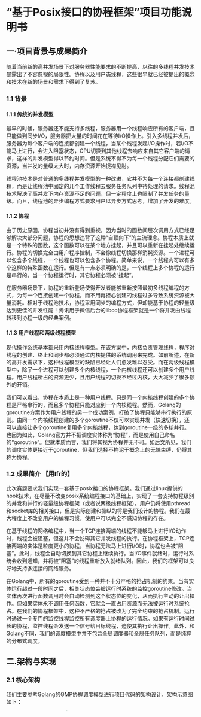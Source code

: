 # “基于Posix接口的协程框架”项目功能说明书

## 一·项目背景与成果简介

随着当前新的高并发场景下对服务器性能要求的不断提高，以往的多线程并发技术暴露出了不容忽视的局限性。协程以及用户态线程，这些很早就已经被提出的概念和技术在新的场景和需求下得到了复苏。

### 1.1 背景
#### 1.1.1 传统的并发模型

最早的时候，服务器还不能支持多线程，服务器用一个线程响应所有的客户端，且只能做到同步I/O，服务器把大量的时间花在等待I/O操作上。引入多线程并发后，服务器为每个客户端的连接都创建一个线程，当某个线程发起I/O操作时，若I/O不能马上进行，会进入阻塞状态，CPU切换到其他线程去响应来自其它客户端的请求，这样的并发模型得以节约时间。但是系统不得不为每一个线程分配它们需要的资源，当并发的量级太大时，内存资源开始捉襟见肘。  

线程池技术是对普通的多线程并发模型的一种改进，它并不为每一个连接都创建线程，而是让线程池中固定的几个工作线程去服务任务队列中待处理的请求。线程池技术解决了高并发下内存资源不足的问题，但一定程度上也限制了并发任务的量级。而且，线程池的异步编程方式要求用户以异步方式思考，增加了开发的难度。

#### 1.1.2 协程

由于历史原因，协程当初并没有得到重视，因为当时的函数间层次调用方式已经足够解决大部分问题，协程的思想违背了这种“自顶向下”的主流理念。协程本质上就是一个特殊的函数，这个函数可以在某个地方挂起，并且可以重新在挂起处继续运行。协程的切换完全由用户程序控制，不会像线程切换那样消耗资源。一个进程可以包含多个线程，一个线程也可以包含多个协程。简单来说，一个线程内可以有多个这样的特殊函数在运行。但是有一点必须明确的是，一个线程上多个协程的运行是串行的。当一个协程运行时，其它协程必须被“挂起”。  

在服务器场景下，协程的重新登场使得开发者能够重新按照最初多线程编程的方式，为每一个连接创建一个协程，而不用再担心创建的线程过多导致系统资源被大量消耗。相对于线程池技术，协程采用同步的编程方式，但却能基于协程的轻量级达到更佳的并发性能！腾讯用于微信后台的libco协程框架就是一个将并发由线程转移到协程一级的经典案例。

#### 1.1.3 用户线程和两级线程模型

现代操作系统基本都采用内核线程模型。在该方案中，内核负责管理线程，程序对线程的创建、终止和同步都必须通过内核提供的系统调用来完成。如前所述，在新的高并发需求下，这种线程模型的缺陷已经让人们愈发难以忍受。而在两级线程模型中，除了一个进程可以创建多个内核线程，一个内核线程还可以创建多个用户线程。用户线程所占的资源更少，且用户线程的切换不经过内核，大大减少了很多额外的开销。  

我们可以看出，协程在本质上是一种用户线程。只是同一个内核线程创建的多个协程是严格串行的，而且多个协程只能对应到一个内核线程。然而，Golang的goroutine方案作为用户线程的另一个成功案例，打破了协程只能够串行执行的原则。由同一个内核线程创建的多个goroutine不仅可以实现并发（快速切换），还可以直接让多个goroutine复用多个内核线程，达到goroutine一级的多核并行。也因为如此，Golang官方并不把调度实体称为“协程”，而是使用自己命名的“goroutine”。但就本质而言，我们将其视为协程并无不可。如后文所见，我们的调度实体更接近于goroutine，但我们选择不拘泥于概念上的无端束缚，仍将其称为协程。

### 1.2 成果简介 【用lfr的】

此次赛题要求我们实现一套基于posix接口的协程框架。我们通过linux提供的hook技术，在尽量不改变posix系统编程接口的基础上，实现了一套支持协程级别的并发和并行的轻量级协程框架（或者说两级线程框架）。用户仍将使用pthread和socket库的相关接口，但是实际创建和操纵的将是我们设计的协程。我们在最大程度上不改变用户的编程习惯，使用户可以完全不感知协程的存在。  

在基于线程的网络编程中，当一个TCP连接两端的线程不能够马上进行I/O动作时，线程会被阻塞，但这并不会妨碍其它并发线程的执行。在协程框架上，TCP连接两端的实体是粒度更小的协程，当协程无法马上进行I/O时，协程也会被“阻塞”。此时，线程会自动切换到其它协程上继续执行。当I/O事件就绪时，运行时系统会收到通知，并将被“阻塞”的线程重新放入就绪队列。因此，我们的框架可以良好地支持多连接的网络服务。  

在Golang中，所有的goroutine受到一种并不十分严格的抢占机制的约束。当有实体运行超过一段时间之后，相关状态位会被运行时系统的监控goroutine修改。当实体再次进行函数调用时会自动检测到这个状态位的变化，从而执行主动的让出操作。但如果实体永不调用任何函数，它就会一直占用资源而无法被运行时系统抢占。在我们的协程框架中，这种不严格的抢占被改为了完全约束的抢占机制。运行时通过一个专门的监控线程监控所有调度器上协程的运行情况。如果有运行时间过长的协程，监控线程会发送一个信号给目标线程，迫使其执行让出操作。此外，和Golang不同，我们的调度模型中并不包含全局调度器和全局任务队列，而是纯粹的分布式调度。  

## 二.架构与实现
### 2.1 核心架构

我们主要参考Golang的GMP协程调度模型进行项目代码的架构设计，架构示意图如下：
<div align = "center" >
    <img src="https://cdn.jsdelivr.net/gh/growvv/image-bed//mac-m1/image.png" width=60% height=70% style="zoom:10%" />
</div>


架构涉及三个核心组件，图中KSE为内核调度实体，即内核线程。三个组件简要说明如下：
- ut：协程实体，是运行时系统调度的基本单位；因协程在某种意义上也可以被理解为“用户线程”，所以此处是取user thread之意，在编码时协程的结构体被命名为uthread。  
- p：对单个线程上所有协程任务的封装，包括就绪任务、阻塞任务、定时的休眠任务。  
- sched：协程的调度器，一个内核线程与一个调度器一一对应。  

从架构的示意图中可以看出，KSE与sched的关联是稳定的，它们之间存在一一对应的关系，系统中有多少个（用于运行协程的）内核线程就会有多少个调度器，且二者的关联是稳定的，不会在系统运行时发生变动。相对地，sched与p、p与ut的关联都是可变的，但在某一确定的时刻，它们的关联依然是一对一的。下面将详细介绍这三个核心组件。  

#### 2.1.1  uthread

作为运行时系统调度的基本单位，每一个协程都会维护自己的上下文信息。此外，每一个协程都拥有自己的栈空间，这些栈空间从进程的堆上分配而来。在协程让出时，需要保存自己的当前上下文，同时向 CPU寄存器中写入调度器的上下文；同理，在调度器决定执行某一个协程时，它需要恢复该协程的上下文。特别地，协程的上下文信息中也包含自己栈空间的栈顶位置。  

每一个协程实体在它生命周期中的不同阶段会具有不同的状态，协程进行状态转移的主要流程如下图所示：  

<div align = "center" >
    <img src="https://cdn.jsdelivr.net/gh/growvv/image-bed//mac-m1/image%20(1).png" width=50% height=80% style="zoom:10%;" />
</div>


处于UT_ST_RUNNING状态的协程可能会因为执行时间超过限制而被运行时进行轮转让出，也有可能因为尝试执行某一个不能马上开始的socket I/O函数而被“阻塞”，转为UT_ST_WAITING状态（这里的XX表示因为阻塞事件的不同会有不同的细分状态）。调度器会为处于UT_ST_WAITING_XX状态的uthread监听相关的文件描述符和对应的事件。如果这样的监听是带有时间限制的，那么uthread还会同时被标记为UT_ST_SLEEPING状态，调度器会在调度循环中对所有定时任务进行管理。当uthread执行完毕后，如果它自身没有调用hook之后的pthread_detach，又没有任何其它uthread对其执行hook后的ptread_join，那么这个uthread的大部分资源会被释放，但协程的id以及运行时中的ut位图资源将仍然被占用，直到有任何uthread对它进行了join操作。因此，一个uthread同线程和进程一样，也有可能会成为“僵尸协程”。  

#### 2.1.2 p

如前所述，p是对一些协程任务的封装。p中维护了一个就绪状态的协程队列，以及两棵用于存放特定状态的协程的红黑树——其中一棵存放处于休眠状态的协程，另一棵则存放那些因为试图执行还未就绪的socket I/O操作而被阻塞的协程。一般来说p会稳定地维持与某个调度器的关联，但如后文所述，在某些情况下需要将p这个任务集合整体转移到其它的调度器上。和Golang相比，此处的p在“逻辑调度器”这一层面上的意义有所减弱，它更多地用于对任务进行集中管理。

#### 2.1.3 sched  

在运行时系统中，多个协程复用多个线程，每一个用于运行协程的工作线程都有自己的调度器。系统实际工作时，线程的执行流从调度器到某个协程，又从协程回到调度器，继而再次调度其它的协程。每一个调度器在工作时会绑定一个p，即这个调度器的任务集合，可以称p中的所有协程都属于该调度器。但在某些场景下，调度器可能不会绑定任何p。当某个正在运行的协程要执行一个阻塞的系统调用，比如进行对磁盘或者终端的读写时，会先将所属调度器上的p转移到其它空闲的调度器（线程）上，或者专门为之创建一个新的线程。此时，原调度器上除了要执行阻塞系统调用的协程不再有任何其它的协程。Golang中的M组件会绑定一个调度器，而我们的sched组件则直接代表调度器实体。  

值得一提的是，调度器也有自己的栈空间，当执行流位于调度循环上时，线程使用的将会是调度器的栈空间。因此，从某种意义上说，调度器和位于同一线程上的所有协程具有平等的地位。

### 2.2 技术要点
#### 2.2.1 运行时启动

用户在第一次执行hook后的pthread_create时，会自动调用_runtime_init进行整个运行时系统的初始化工作。  

首先，会初始化sched、p、ut三大核心组件相关的的全局数据结构，包括存储组件信息的全局数组、用于记录组件使用情况和后续分配的数据结构位图、创建调度器需要的栈空间；此外，还要为全局数据的访问初始化互斥锁。然后，为当前线程创建核心调度循环的上下文，并为当前线程绑定一个可用的sched与p。接着，创建时间轮监控线程，用于运行时系统的抢占机制——至此，运行时的大部分初始化工作就完成了。随后，系统会把main函数这个线程的执行流封装进一个uthread中，让main函数成为一个普通的协程。系统把main协程放入p的就绪队列，随即进行一次_switch调用切换到调度器。调度器开始执行并发现自己绑定的p中已经存在任务，马上从任务队列中取出main协程执行。此后，线程的执行流就遵循“协程-调度器-协程”的模式，整个系统的调度便以协程为粒度进行了。运行时系统启动的流程图如下：
<div align = center>
    <img src="https://cdn.jsdelivr.net/gh/growvv/image-bed//mac-m1/image%20(2).png" width=30% height=40% style="zoom:50%;" />
</div>


#### 2.2.2 调度循环

每一个线程都会绑定一个调度器，绑定的实质是为线程绑定一个用于执行核心调度循环的_sched_run函数，以及为调度器的执行提供一个sched结构体。运行时初始化完毕之后，线程就始终运行在调度循环之中，执行流会在调度器和协程之间反复切换。从调度器的角度来看，调度循环主要分为四个环节：检查是否有到达唤醒时间的处于睡眠状态的任务、执行就绪队列中的任务、为阻塞在socket I/O上的协程监听相关的事件、处理监听到的就绪事件。核心调度循环的流程图如下：
<div align = center>
    <img src="https://cdn.jsdelivr.net/gh/growvv/image-bed//mac-m1/image%20(3).png" width=35% height=40% style="zoom:50%;" />
</div>


##### 检测超时任务

在这一环节，调度器会迭代地检查存有睡眠状态的uthread的红黑树，一旦发现有到时的任务，就会马上将其从树上取下并执行。每一个处于睡眠状态的uthread会维护一个醒来的时刻，红黑树以这个变量作为排序的关键字。因此，调度器会从醒来时刻最早的协程开始处理，直到将红黑树上所有的到时任务都处理完毕。

##### 执行就绪任务 

在执行就绪队列中的任务时，调度器只会执行此次遍历开始时所有位于队列中的任务，在执行期间新插入的任务不会在这此次调度循环中被执行。值得一提的是，如果因为读磁盘等阻塞系统调用而发生了p的转移，那么此时调度器不绑定任何p任务集合。于是在执行完阻塞系统调用所在的协程后，执行环节会当即结束。并且此后的监听socket以及处理就绪事件环节都不会被执行，调度器没有其他任何任务。对于没有任务的空调度器，目前我们的处置方式是直接销毁线程。

##### 监听socket文件描述符

调度器采用epoll机制为各个被“阻塞”的协程监听socket的文件描述符。相较于select和poll，epoll机制无需将要被监听的文件描述符和期望事件的信息反复写入内核，而且在调用epoll_wait之前就已经由内核开始进行监听。当调度器执行epoll_wait时，只需要遍历一遍位于内核中的就绪事件的双向链表即可。epoll的这些特性极大地提高了调度器的监听效率。如果调度器执行到epoll_wait时内核还未监听到任何就绪事件，那么调度器会被阻塞，直到监听到相关的就绪事件或者监听超时。此处超时时间的设置会考虑到调度器中正在睡眠的那些协程。如果存在处于睡眠状态的协程，那么epoll_wait监听的超时时刻不应改超过最近的休眠协程被唤醒的时刻。

##### 处理就绪事件

当就绪事件发生时，epoll_wait会立即返回，并将就绪事件放在sched->p->eventlist中。对于eventlist中的每个事件，我们通过FD_KEY(fd，e)作为key，将它从waitting tree上移除；同时，如果它是UT_ST_SLEEPING状态，将它也从sleeping tree上移除，这两棵tree使用的数据结构都是红黑树，插入、查找和删除都具有O(logn)的高效性能。除此之外，对于每个事件，我们还需要从poll_fd中取消监听，并修改对应的状态。此时，就调用_uthread_resume(ut) 恢复执行该ut了。
<div align = center>
    <img src="https://cdn.jsdelivr.net/gh/growvv/image-bed//mac-m1/image%20(4).png" width=25% height=25% style="zoom:25%;" />
</div>


#### 2.2.3 socket I/O接口的实现

我们首先修改sock_fd为非阻塞的。这样对于网络编程相关的函数，如accept、connect、read和write等，都需要进行返回值判断，并作出相应的处理。通常分为几大类：
- 如果是暂时未就绪的，就注册监听事件，并放到sleep tree和waitting tree，再主动yield让出。因此，当事件就绪、或者超时发生时，该函数得以继续执行；
- 如果是成功返回，例如连接成功、send n bytes、recv n bytes等，直接将该结果返回，供上层使用；
- 如果返回值是异常值，则进行出错处理；
<div align = center>
    <img src="https://cdn.jsdelivr.net/gh/growvv/image-bed//mac-m1/image%20(5).png" width=40% height=40% style="zoom:23%;" />
</div>


#### 2.2.4 阻塞系统调用

在线程模型下，当一个线程试图读取磁盘文件时，或者在终端这样需要与用户交互的场景下，通常不能在执行系统调用时马上读取到相应的数据，因而线程会被阻塞，直到可以进行读操作才会被唤醒。在线程-协程模型下，线程级别的阻塞是不可以轻易发生的，否则位于同一线程上的所有其它协程全部都会被阻塞而无法得到执行。  

对于socket I/O，我们已经通过将socket的文件描述符修改为非阻塞，然后在描述符未就绪时通过调用框架内部用于“阻塞”协程的函数实现协程级别的阻塞。事实上，对于读取终端（shell交互），也可以使用这样的方式。然而，对于读磁盘这样的特殊情形，文件描述符不会像socket I/O那样出现未就绪而标记错误号为EAGAIN的情况。若操作系统发现内核页缓冲区没有预读入的数据，则会将发起请求的线程阻塞，然后将数据从磁盘读取到内核页缓冲。也就是说，我们无法避免因为磁盘I/O而出现长时间的线程阻塞。对于这样几乎确定会长时间阻塞线程的系统调用，我们将线程上的p任务集合整体转移到其它的线程上，从而避免了同一线程上的其他任务无法执行。p在线程之间的转移示意图如下：
<div align = center>
    <img src="https://cdn.jsdelivr.net/gh/growvv/image-bed//mac-m1/image%20(6).png" width=50% height=60% style="zoom:85%;" />
</div>


#### 2.2.5 抢占
###### Linux内核抢占机制

Linux内核（2.6版本）加入了内核抢占机制。内核抢占指用户程序在执行系统调用期间可以被抢占，该进程暂时挂起，使新唤醒的高优先级进程能够运行。抢占式调度分为两步。第一步在current进程设置需要重新调度的标志TIF_NEED_RESCHED，第二步在某些特定的时机，检测是否设置了TIF_NEED_RESCHED标志，若设置了就调用 schedule函数发生进程调度。
![avatar](https://cdn.jsdelivr.net/gh/growvv/image-bed//mac-m1/image%20(7).png)

###### Go的抢占机制

现代操作系统的调度器多为抢占式调度，其实现方式通过硬件中断来支持线程的切换，进而能安全的保存运行上下文。在 Go 运行时实现抢占式调度同样也可以使用类似的方式，通过向线程发送系统信号的方式来中断 M 的执行，进而达到抢占的目的  

在1.14之前，抢占的一种方式与运行时系统监控有关，监控循环会将发生阻塞的Goroutine抢占，解绑 P 与 M，从而让其他的线程能够获得P 继续执行其他的 Goroutine。通过由sysmon线程初始化，该线程专门用于监控包括长时间运行的协程在内的运行时。当某个协程被检测到运行超过 10ms 后，sysmon向当前的线程发出一个抢占信号。  

起初runtime.main会创建一个额外的M运行sysmon函数,抢占就是在sysmon中实现的. sysmon会进入一个无限循环,第一轮会休眠20us,之后每次休眠时间倍增,最大不会超过10ms.sysmon会调用retake()函数，retake()函数会遍历所有的P，如果一个P处于Psyscall状态，会被调用handoffp来解绑MP关系。 如果处于Prunning执行状态，一直执行某个G且已经连续执行了 > 10ms的时间，就会被抢占。
![avatar](https://cdn.jsdelivr.net/gh/growvv/image-bed//mac-m1/image%20(8).png)

###### uthread抢占机制设计

我们整体的抢占调度设计方案也是借鉴于Go中的抢占调度方式，在初始化系统时会创建一个监控线程用于监控进程中所有uthread的运行情况。我们在监控线程中会运行一个时间轮定时器，所有的uthread在调度器sched上开始运行时会在该定时器上进行注册。时间轮进行轮转，当发现当前时刻有协程运行时间达到阈值(10ms)时，我们就会给该协程所在线程发送信号通知该其需要执行流转动作。同时，为了区别主动yield让出的uthread和计算密集型uthread（运行时间到达10ms，定时器时间到达），我们在uthread结构体中加入is_waiting_yield_signal参数用来标识。在uthread初始化时该标志位为1。若uthread主动让出，我们在uthread_yield()中将is_waiting_yield_signal置为0。在uthread_resume()中再置回1。这样我们在时间轮tick函数中，只要筛选给is_waiting_yield_signal=1的uthread发信号即可。  

我们使用如下结构来模拟时间轮定时器的功能。轮中的实线指针指向轮子上的一个槽（slot），它以恒定的速度顺时针转动，每转动一步就指向下一个槽，每次转动称为一个滴答（tick）。一个滴答的时间称为是间轮的槽间隔si（slot interval），它实际上就是心跳时间。该轮共有N个槽，因此它运转一周的时间是N×si 。每个槽指向一条定时器链表，每条链表上的定时器具有相同的特性：它们的定时时间相差N×si的整数倍。时间轮正是利用这个关系将定时器散列到不同的链表中。假如现在指针指向槽cs，我们要添加一个定时时间为ti的定时器，则该定时器将被插入ts（timer slot）对应的链表中：ts = (cs + (ti / si)) %N。
![avatar](https://cdn.jsdelivr.net/gh/growvv/image-bed//mac-m1/image%20(9).png)

在上图中，定时器中expire表示到期时间，rotation表示节点在时间轮转了几圈后才到期。当当前时间指针指向某个bucket时，不能像简单时间轮那样直接对bucket下的所有节点执行超时动作，而是需要对链表中节点遍历一遍，判断轮子转动的次数是否等于节点中的rotation值，当两者相等时，方可执行超时操作。  

在时间轮实现中，我们首先定义定时器任务节点，结构体中有三个成员。rotation表示节点在时间轮转了几圈后才到期，ut是节点绑定的协程结构体指针，每个节点有一个next指针。在此基础上，时间轮也很容易就能表示出来。其中TIME_WHEEL_SIZE表示槽slot的个数，current表明现在时间轮执行到了哪一个槽位。  

每个uthread协程注册插入到时间轮的逻辑设计如下：我们在插入时需要两个参数，第一个参数len表示该uthread需要执行的时间，第二个参数ut表明所绑定的协程结构体指针。我们只需要知道len和时间轮当前的槽位即可确定该节点在时间轮上需要挂载的位置pos。找到槽位后，在插入链表时我们采用头插法插入到链表头部即可。这样能使插入的时间复杂度控制在O(1)。  

在设计完时间轮的相关结构后，我们设计了相应的控制逻辑。整体的逻辑流程图如下：
![avatar](https://cdn.jsdelivr.net/gh/growvv/image-bed//mac-m1/image%20(10).png)

对于该时间轮，我们需要在系统初始化时就进行创建操作。具体创建操作我们封装在一个函数create_timewheel()中。我们使用了linux内核自带的setitimer用来实现延时和定时的功能。其中的new_value参数用来对计时器进行设置，it_interval为计时间隔，it_value为延时时长。setitimer工作机制是，先对it_value倒计时，当it_value为零时触发信号，然后重置为it_interval，继续对it_value倒计时，一直这样循环下去。在设置完后系统内核会定时给进程发送SIGALRM信号来通知进程执行相关操作。在本项目中，每次SIGALRM信号到达时执行我们给进程绑定的tick函数。设置定时器时间阈值为10ms，如果计算密集型协程执行时间超过该阈值，监控线程则给该协程发送信号使其yield让出。  

其中SIGALRM信号绑定的tick函数用来执行时间轮的正常轮转。如果发现此时时间轮上有注册的协程事件到达，我们就从相应的槽位上取出链表，依次“执行”。注意，此时并不能立即执行协程任务，我们是通过向协程所在的线程发送信号，通知该协程执行所需要做的动作(yield)来实现。发送信号的实现通过pthread_kill来向指定线程发送信号这个API来实现。为了区别主动yield让出的uthread和计算密集型uthread（运行时间到达10ms，定时器时间到达），我们引入了is_waiting_yield_signal标志位。

#### 2.2.6 hook

Linux的hook通过动态链接的方式，当共享对象被load进来的时候，它的符号表会被合并到进程的全局符号表中（这里说的全局符号表并不是指里面的符号全部是全局符号，而是指这是一个汇总的符号表），当一个符号需要加入全局符号表时，如果相同的符号名已经存在，则后面加入的符号被忽略。  

由于glibc是c/cpp程序的运行库，因此它是最后以动态链接的形式链接进来的，我们可以保证其肯定是最后加入全局符号表的，由于全局符号介入机制，glibc中的相关socket函数符号被忽略了，也因此只要最终的可执行文件链接了hook函数，就可以基本保证相关的socket函数被hook掉了。


## 三.功能描述

### 3.1 协程管理

**pthread_create**

```C
int pthread_create(pthread_t *tidp, const pthread_attr_t *attr, void *(*start_rtn)(void*), void *arg);
```
创建一个协程。在用户第一次调用此函数时，会先进行整个运行时系统的初始化，并将main函数的剩余代码封装进一个协程的执行流中，然后为用户指定的函数创建一个协程。  

参数：
- tidp (pthread_t*）-- 此处的pthread_t仍为posix线程下的类型名，hook之后的pthread_create会将其用于存储被创建的协程的结构体地址，即struct uthread* 指针的变量值。
- attr (const pthread_attr_t*) -- attr仍然为posix线程下，但hook后的pthread_create不会处理这个参数。
- start_rtn (void\*(\*)(void*)) -- 为创建的协程绑定的函数。
- arg (void *) -- 为协程所绑定的函数传入的参数。  

返回值：
- 成功返回0，并使tidp存储被创建的协程结构体的地址数值。
- 失败返回-1，并标志errno表示错误的原因。

**pthread_join**

```C
int pthread_join(pthread_t thread, void **retval);
```
连接到另一个协程。一个协程只有被标记为detached，或者被其它协程连接，该协程退出后才会完全释放自身所占有的资源，否则该协程的id无法被新创建的协程使用。 

参数：
- thread (pthread_t) -- 将要被连接的协程结构体的地址值，在hook后的pthread_join中，这个参数会被先强制转换程struct uthread*，然后再调用框架内部的连接函数。
- retval (void **) -- 用于存储被连接的协程在结束时的返回信息。
 

返回值：
- 成功返回0，retval指向被连接的协程的返回值。
- 连接超时返回1，默认时长限制为10秒。
- 失败返回-1，并标记errno表示错误的原因。

**pthread_exit**

```C
void pthread_exit(void *retval);
```
退出协程。若retval不为空，会向连接到自己的协程返回一些信息，这个信息不应该位于局部存储空间中。

参数：
- retval (void*) -- 用于将信息返回给连接到自己的协程。


**pthread_self**

```C
pthread_t pthread_self(void);
```
返回协程的结构体地址。pthread_t 为posix类型名，用于返回当前协程的结构体地址的数值。

参数：
- 无

返回值：
- 返回协程的结构体地址的数值。

**pthread_detach**

```C
int pthread_detach(pthread_t thread); 
```
将协程标记为分离状态。被detach的协程不允许被其它协程连接，退出后可以直接由运行时回收该协程所占有的全部资源。

参数：
- thread (pthread_t) -- posix线程类型名，在hook后的函数内部会被抢占转换为协程结构体的地址。

返回值：
- 目前仅返回0表示成功。


### 3.2 socket I/O

**socket**

```C
int socket(int domain, int type, int protocol);
```
创建一个新的socket，并设置socket的文件描述符为non-blocking。

参数：
- domain(int) -- 设置用于通信的协议族。
- type(int) -- 设置socket类型。
- protocol(int) -- 通常赋值为0，由系统自动选择。

返回值：
- 成功时返回非负数的socket描述符。
- 失败返回-1。


**accept**

```C
int accept(int sockfd, struct sockaddr *addr, socklen_t *addrlen);
```
uthread版本的accept，被TCP类型的服务端调用，返回一个建立成功的连接
若没有收到连接，会“阻塞”该uthread，并注册一个读事件
uthread_accept，timeout为无穷大，永远不会超时唤醒。

参数：
- sockfd(int) -- 为socket文件描述符。
- addr(struct sockaddr *) -- 用于保存发起连接请求的客户端的协议地址。
- addrlen(socklen_t) -- 设置输入时缓冲区的长度，通常设置为sizeof(addr)。


返回值：
- 成功时返回已接受的socket的文件描述度，非负数。
- 失败时返回-1，并设置错误码errno。


**connect**

```C
int connect(int sockfd, const struct sockaddr *addr, socklen_t addrlen);
```
uthread版本的connect，客户端调用，用来与服务端建立连接；
若没有建立连接，会“阻塞”该uthread，并注册一个写事件，且设置超时事件，默认是1000ms，因此connect可能会出现超时的情况。


参数：
- sockfd(int) -- 为socket文件描述符
- addr(struct sockaddr *) -- 用于保存发起连接请求的客户端的协议地址。
- addrlen(socklen_t) -- 设置输入时缓冲区的长度，通常设置为sizeof(addr)。


返回值：
- 成功时返回已接受的socket的文件描述度，非负数。
- 失败时返回-1，并设置错误码errno。

**close**

```C
int close(int fd);
```
uthread版本的close，唤醒等待这个fd的ut，并将ut的状态设置为UT_ST_FDEOF，再关闭一个文件描述符。

参数：
- fd(int) -- 待关闭的文件描述符。

返回值：
- 成功时返回0。
- 失败时返回-1，并设置错误码errno。

**read**

```C
ssize_t  read(int fd, void *buf, size_t length);
```
uthread版本的read，尝试从文件描述符fd中，读取length字节的数据，到buf缓冲区中非阻塞模式，默认的timeout为1000ms。

参数：
- fd(int) -- 待读取的文件描述符。
- buf(void*) -- 字符缓冲区，用来存放读取到的数据。
- length(size_t) -- 待读取的字节数。


返回值：
- 成功时，返回读到的字节数（0意味着读到了EOF）
- 失败时返回-1，并设置错误码errno。


**recv、recvfrom、recvmsg**

```C
ssize_t recv(int fd, void *buf, size_t length, int flags);
ssize_t recvmsg(int fd, struct msghdr *message, int flags);
size_t recvfrom(int fd, void *buf, size_t length, int flags, struct sockaddr *address, socklen_t *address_len);
```
uthread版本的recv/recvmsg/recvfrom，都是用来从socket中接收数据。它与read的唯一区别是flags参数。非阻塞模式，默认的timeout为1000ms。


参数：
- fd(int) -- 待接收的socket文件描述符。
- buf(void *) -- 字符缓冲区，用来存放接收到的数据。
- length(size_t) -- 待接收的字节数。
- flags(int) -- 一系列的参数设置，一般情况下置为0。
- address(struct sockaddr *) -- 用于保存发起连接请求的客户端的协议地址。
- address_len(socklen_t) -- 设置输入时缓冲区的长度，通常设置为sizeof(addr)。



返回值：
- 成功时返回接收到的字节数。
- 失败时返回-1，并将errno设置为EAGAIN或EWOULDBLOCK。


**write**

```C
ssize_t write(int fd, const void *buf, size_t length);
```
uthread版本的write，从文件描述符fd的buf位置开始，写入length长度的字节。


参数：
- fd(int) -- 待写入的文件描述符。
- buf(const void *) -- 设置字符缓冲区的起始位置。
- length(size_t) -- 写入的字节数。

返回值：
- 成功时返回写入的字节数。
- 失败时返回-1，并设置错误码errno。


**send、sendmsg、sendto**

```C
ssize_t send(int fd, const void *buf, size_t length, int flags);
ssize_t sendmsg(int fd, const struct msghdr *message, int flags);
ssize_t sendto(int fd, const void *buf, size_t length, int flags, const struct sockaddr *dest_addr, socklen_t dest_len);
```
uthread版本的send/sendto/senfmsg，用于向socket连接发送信息。非阻塞模式，默认的timeout为1000ms。

参数：
- fd(int) -- 待发送的文件描述符。
- buf(const void *) -- 设置字符缓冲区的起始位置。
- message(const struct msghdr *) -- 待发送的字符串。
- flags(int) -- 一系列的参数设置，一般情况下置为0。
- address(struct sockaddr *) -- 用于保存发起连接请求的客户端的协议地址。
- address_len(socklen_t) -- 设置输入时缓冲区的长度，通常设置为sizeof(addr)。

返回值：
- 成功时返回已发送的字节数。
- 失败时返回-1，并保持文件指针不变。


**writev**

```
ssize_t writev(int fd, struct iovec *iov, int iovcnt);
```
uthread版本的writev，用于写入一个数组的数据。

参数：
- fd(int) -- 待写入的文件描述符。
- iov(struct iovec *) -- 存放待写入的数据数组。
- iovcnt(int) -- iov数组中元素的个数。

返回值：
- 成功时返回成功写入的字节数。
- 失败时返回-1，并设置错误码errno。 


## 四.操作指引

```
1. 向库配置文件中，写入库文件所在目录
vim /etc/ld.so.conf.d/usr-libs.conf    
  /usr/local/lib  
2. 更新/etc/ld.so.cache文件
  执行ldconfig 
3. 引入uthread.h
```



## 五.效果展示

测试环境：Linux X86_64

1. test_uthread.c  

该测试文件主要测试uthread的基本使用，定义三个协程(已hook pthread)，并分别绑定执行函数进行交替打印输出1~99。

```C
int main(int argc, char **argv) {
    enable_hook();   
    pthread_t p1,p2,p3;
    pthread_create(&p1,NULL,a,NULL);
    pthread_create(&p2,NULL,b,NULL);
    pthread_create(&p3,NULL,c,NULL)
    printf("main is running...\n");
    printf("main is exiting...\n");
    main_end();
}
```

效果展示（由于打印输出很长，只截取部分输出）：
![avatar](https://cdn.jsdelivr.net/gh/growvv/image-bed//mac-m1/image%20(11).png)

2. test_join_exit.c  

该测试文件主要用于测试uthread的join和exit，以及其它一些基本的协程管理接口，首先在main函数中执行pthread_create(已hook), 创建两个uthread，分别绑定a，b函数，主线程main中执行pthread_join(已hook)分别等待两个uthread的执行完毕，最后主线程main退出。执行pthread_exit的函数会返回传递一些消息给join到它的main协程。

```C
int main() {
    enable_hook();
    printf("main is running.\n");
    
    pthread_t p, p2;
    pthread_create(&p, NULL, a, NULL);
    pthread_create(&p2, NULL, b, NULL);

    void *retval = NULL;
    printf("main about to join a.\n");
    pthread_join(p, &retval);
    printf("main waken up.\n");
    printf("msg returned by a: %s", (char *)retval);
    
    void *retval2 = NULL;
    printf("main about to join b.\n");
    pthread_join(p2, retval2);
    printf("main waken up.\n");
    printf("main is existing.\n\n");   
    uthread_main_end();   
}
```
效果展示：
![avatar](https://cdn.jsdelivr.net/gh/growvv/image-bed//mac-m1/image%20(12).png)

3. test_socket_io.c  
测试socket io相关函数，包括socket，connect，accapt，read和write等，这些接口都是非阻塞的，当监听到对应事件就绪时才会回来继续执行。  
我们在一个程序中创建两个uthread，分别执行客户端程序和服务端程序，客户端接收键盘的输入，发送数据到socket fd；服务端从socket fd读取出数据，并打印出来。

```
int main() {  
    enable_hook();

    pthread_t server_p, client_p;
    pthread_create(&server_p,NULL, myserver, NULL);
    sleep(1);
    pthread_create(&client_p,NULL, myclient, NULL);

    main_end();
}
```
效果展示：
![avatar](https://cdn.jsdelivr.net/gh/growvv/image-bed//mac-m1/image%20(13).png)

4. test_timer.c  

该文件主要测试uthread调度器的抢占调度，在初始化系统时会创建一个监控线程用于监控进程中所有uthread的运行情况。我们在监控线程中会运行一个时间轮定时器，所有uthread在调度器sched上开始运行时会在该定时器上进行注册。时间轮进行轮转，当发现当前时刻有协程运行时间达到阈值(10ms)时，我们给该协程所在线程发送信号通知该其需要执行流转动作。  
首先创建两个uthread，分别执行a，b函数，函数体中a和b分别进行打印输出并睡眠。可以发现ut1，ut2和主协程的打印语句是间隔输出的，这说明调度器实现抢占，每10ms通知协程执行了yield让出操作。时间轮定时抢占模块功能基本实现。

```C
void a (void *x) {
    for (;;){
        printf("a is running\n");
        sleep(1000);
    } 
}
void b (void *x) {
    for (;;) {
        printf("b is running\n");
        sleep(1000);
    }
}
int main (int argc, char **argv) {
    struct uthread *ut = NULL;
    uthread_create(&ut, a, NULL);
    struct uthread *ut2 = NULL;
    uthread_create(&ut2, b, NULL);
    struct uthread *ut3 = NULL; 
    uthread_create(&ut3, c, NULL);
    for(;;) {
        printf("main is running...\n");
        sleep(1000);
    }
    main_end();   // 将main协程删除，防止main协程先结束导致整个进程结束
}
```
效果展示：
![avatar](https://cdn.jsdelivr.net/gh/growvv/image-bed//mac-m1/image%20(14).png)

5. test_disk_io.c
 
对于阻塞系统调用场景下p的转移，我们不直接测试对磁盘的读写，而是通过读操作阻塞在终端这一情形上来体现p的转移。我们同时创建两个协程a和b，a调用接口pthread_disk_read和pthread_disk_write进行和用户的交互，b持续地进行执行间隔一段时间之后地输出。我们预期a在执行pthread_disk_read的时候，会将包含b的任务集合p转移到另一个线程上去，测试用例运行时应当会并发地进行与用户的交互任务和打印任务。测试用例的关键代码如下：
```C
void *
a(void *arg) {
    char c;
    // 输入ctrl + d退出循环
    while (pthread_disk_read(STDIN_FILENO, &c, 1)) {
        pthread_disk_write(STDOUT_FILENO, &c, 1);
    }
}

void *
b(void *x) {
    int j = 0;
    for (long i = 0; i < 10000000000000; ++i) {
        if (i % 500000000 == 0)      // 方便效果演示
            printf("uthread b: j is %d\n", j++);
    }
}

int
main(int argc, char **argv) {
    enable_hook();

    pthread_t p, p2;
    pthread_create(&p, NULL, a, NULL);
    pthread_create(&p2, NULL, b, NULL);

    main_end();
}
```
测试效果如下图所示
![](https://cdn.jsdelivr.net/gh/growvv/image-bed//mac-m1/20210331210546.png)